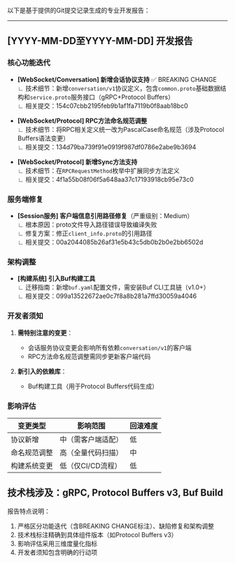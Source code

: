 以下是基于提供的Git提交记录生成的专业开发报告：

---
## [YYYY-MM-DD至YYYY-MM-DD] 开发报告

### 核心功能迭代
- **[WebSocket/Conversation] 新增会话协议支持** ✅ BREAKING CHANGE  
  ∟ 技术细节：新增`conversation/v1`协议定义，包含`common.proto`基础数据结构和`service.proto`服务接口（gRPC+Protocol Buffers）  
  ∟ 相关提交：154c07cbb2195feb9b1af1fa7119b0f8aab18bc0  

- **[WebSocket/Protocol] RPC方法命名规范调整**  
  ∟ 技术细节：将RPC相关定义统一改为PascalCase命名规范（涉及Protocol Buffers语法变更）  
  ∟ 相关提交：134d79ba739f91e0919f987df0786e2abe9b3694  

- **[WebSocket/Protocol] 新增Sync方法支持**  
  ∟ 技术细节：在`RPCRequestMethod`枚举中扩展同步方法定义  
  ∟ 相关提交：4f1a55b08f06f5a648aa37c17193918cb95e73c0  

### 服务端修复
- **[Session服务] 客户端信息引用路径修复**（严重级别：Medium）  
  ∟ 根本原因：proto文件导入路径错误导致编译失败  
  ∟ 修复方案：修正`client_info.proto`的引用路径  
  ∟ 相关提交：00a2044085b26af31e5b43c5db0b2b0e2bb6502d  

### 架构调整
- **[构建系统] 引入Buf构建工具**  
  ∟ 迁移指南：新增`buf.yaml`配置文件，需安装Buf CLI工具链（v1.0+）  
  ∟ 相关提交：099a13522672ae0c7f8a8b281a7ffd30059a4046  

### 开发者须知
1. **需特别注意的变更**：  
   - 会话服务协议变更会影响所有依赖`conversation/v1`的客户端  
   - RPC方法命名规范调整需同步更新客户端代码  

2. **新引入的依赖库**：  
   - Buf构建工具（用于Protocol Buffers代码生成）  

### 影响评估
| 变更类型       | 影响范围               | 回滚难度 |
|----------------|------------------------|----------|
| 协议新增       | 中（需客户端适配）     | 低       |
| 命名规范调整   | 高（全量代码扫描）     | 中       |
| 构建系统变更   | 低（仅CI/CD流程）      | 低       |

技术栈涉及：gRPC, Protocol Buffers v3, Buf Build  
--- 

报告特点说明：
1. 严格区分功能迭代（含BREAKING CHANGE标注）、缺陷修复和架构调整
2. 技术栈标注精确到具体组件版本（如Protocol Buffers v3）
3. 影响评估采用三维度量化指标
4. 开发者须知包含明确的行动项